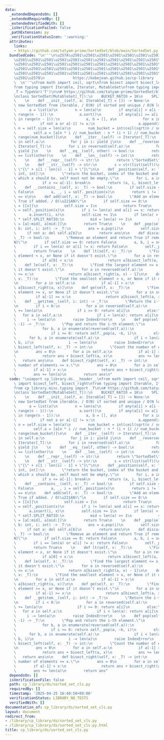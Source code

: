 ```yaml
---
data:
  _extendedDependsOn: []
  _extendedRequiredBy: []
  _extendedVerifiedWith: []
  _isVerificationFailed: false
  _pathExtension: py
  _verificationStatusIcon: ':warning:'
  attributes:
    links:
    - https://github.com/tatyam-prime/SortedSet/blob/main/SortedSet.py
  bundledCode: "\n'''\n\u257A\u2501\u2501\u2501\u2501\u2501\u2501\u2501\u2501\u2501\
    \u2501\u2501\u2501\u2501\u2501\u2501\u2501\u2501\u2501\u2501\u2501\u2501\u2501\
    \u2501\u2501\u2501\u2501\u2501\u2501\u2501\u2501\u2501\u2501\u2501\u2501\u2501\
    \u2501\u2501\u2501\u2501\u2501\u2501\u2501\u2501\u2501\u2501\u2501\u2501\u2501\
    \u2501\u2501\u2501\u2501\u2501\u2501\u2501\u2501\u2501\u2501\u2501\u2501\u2501\
    \u2501\u2578\n             https://kobejean.github.io/cp-library             \
    \  \n'''\nfrom math import ceil, sqrt\nfrom bisect import bisect_left, bisect_right\n\
    from typing import Iterable, Iterator, MutableSet\nfrom typing import TypeVar\n\
    _T = TypeVar('T')\n\n# https://github.com/tatyam-prime/SortedSet/blob/main/SortedSet.py\n\
    \nclass SortedSet(MutableSet[_T]):\n    BUCKET_RATIO = 16\n    SPLIT_RATIO = 24\n\
    \    \n    def __init__(self, a: Iterable[_T] = []) -> None:\n        \"Make a\
    \ new SortedSet from iterable. / O(N) if sorted and unique / O(N log N)\"\n  \
    \      a = list(a)\n        n = len(a)\n        if any(a[i] > a[i + 1] for i in\
    \ range(n - 1)):\n            a.sort()\n        if any(a[i] >= a[i + 1] for i\
    \ in range(n - 1)):\n            a, b = [], a\n            for x in b:\n     \
    \           if not a or a[-1] != x:\n                    a.append(x)\n       \
    \ n = self.size = len(a)\n        num_bucket = int(ceil(sqrt(n / self.BUCKET_RATIO)))\n\
    \        self.a = [a[n * i // num_bucket : n * (i + 1) // num_bucket] for i in\
    \ range(num_bucket)]\n\n    def __iter__(self) -> Iterator[_T]:\n        for i\
    \ in self.a:\n            for j in i: yield j\n\n    def __reversed__(self) ->\
    \ Iterator[_T]:\n        for i in reversed(self.a):\n            for j in reversed(i):\
    \ yield j\n    \n    def __eq__(self, other) -> bool:\n        return list(self)\
    \ == list(other)\n    \n    def __len__(self) -> int:\n        return self.size\n\
    \    \n    def __repr__(self) -> str:\n        return \"SortedSet\" + str(self.a)\n\
    \    \n    def __str__(self) -> str:\n        s = str(list(self))\n        return\
    \ \"{\" + s[1 : len(s) - 1] + \"}\"\n\n    def _position(self, x: T) -> tuple[list[_T],\
    \ int, int]:\n        \"return the bucket, index of the bucket and position in\
    \ which x should be. self must not be empty.\"\n        for i, a in enumerate(self.a):\n\
    \            if x <= a[-1]: break\n        return (a, i, bisect_left(a, x))\n\n\
    \    def __contains__(self, x: _T) -> bool:\n        if self.size == 0: return\
    \ False\n        a, _, i = self._position(x)\n        return i != len(a) and a[i]\
    \ == x\n\n    def add(self, x: _T) -> bool:\n        \"Add an element and return\
    \ True if added. / O(\u221AN)\"\n        if self.size == 0:\n            self.a\
    \ = [[x]]\n            self.size = 1\n            return True\n        a, b, i\
    \ = self._position(x)\n        if i != len(a) and a[i] == x: return False\n  \
    \      a.insert(i, x)\n        self.size += 1\n        if len(a) > len(self.a)\
    \ * self.SPLIT_RATIO:\n            mid = len(a) >> 1\n            self.a[b:b+1]\
    \ = [a[:mid], a[mid:]]\n        return True\n    \n    def _pop(self, a: list[_T],\
    \ b: int, i: int) -> _T:\n        ans = a.pop(i)\n        self.size -= 1\n   \
    \     if not a: del self.a[b]\n        return ans\n\n    def discard(self, x:\
    \ _T) -> bool:\n        \"Remove an element and return True if removed. / O(\u221A\
    N)\"\n        if self.size == 0: return False\n        a, b, i = self._position(x)\n\
    \        if i == len(a) or a[i] != x: return False\n        self._pop(a, b, i)\n\
    \        return True\n    \n    def lt(self, x: _T):\n        \"Find the largest\
    \ element < x, or None if it doesn't exist.\"\n        for a in reversed(self.a):\n\
    \            if a[0] < x:\n                return a[bisect_left(a, x) - 1]\n\n\
    \    def le(self, x: _T):\n        \"Find the largest element <= x, or None if\
    \ it doesn't exist.\"\n        for a in reversed(self.a):\n            if a[0]\
    \ <= x:\n                return a[bisect_right(a, x) - 1]\n\n    def gt(self,\
    \ x: _T):\n        \"Find the smallest element > x, or None if it doesn't exist.\"\
    \n        for a in self.a:\n            if a[-1] > x:\n                return\
    \ a[bisect_right(a, x)]\n\n    def ge(self, x: _T):\n        \"Find the smallest\
    \ element >= x, or None if it doesn't exist.\"\n        for a in self.a:\n   \
    \         if a[-1] >= x:\n                return a[bisect_left(a, x)]\n    \n\
    \    def __getitem__(self, i: int) -> _T:\n        \"Return the i-th element.\"\
    \n        if i < 0:\n            for a in reversed(self.a):\n                i\
    \ += len(a)\n                if i >= 0: return a[i]\n        else:\n         \
    \   for a in self.a:\n                if i < len(a): return a[i]\n           \
    \     i -= len(a)\n        raise IndexError\n    \n    def pop(self, i: int =\
    \ -1) -> _T:\n        \"Pop and return the i-th element.\"\n        if i < 0:\n\
    \            for b, a in enumerate(reversed(self.a)):\n                i += len(a)\n\
    \                if i >= 0: return self._pop(a, ~b, i)\n        else:\n      \
    \      for b, a in enumerate(self.a):\n                if i < len(a): return self._pop(a,\
    \ b, i)\n                i -= len(a)\n        raise IndexError\n    \n    def\
    \ bisect_left(self, x: _T) -> int:\n        \"Count the number of elements < x.\"\
    \n        ans = 0\n        for a in self.a:\n            if a[-1] >= x:\n    \
    \            return ans + bisect_left(a, x)\n            ans += len(a)\n     \
    \   return ans\n\n    def bisect_right(self, x: _T) -> int:\n        \"Count the\
    \ number of elements <= x.\"\n        ans = 0\n        for a in self.a:\n    \
    \        if a[-1] > x:\n                return ans + bisect_right(a, x)\n    \
    \        ans += len(a)\n        return ans\n"
  code: "\nimport cp_library.ds.__header__\nfrom math import ceil, sqrt\nfrom bisect\
    \ import bisect_left, bisect_right\nfrom typing import Iterable, Iterator, MutableSet\n\
    from cp_library.misc.typing import _T\n\n# https://github.com/tatyam-prime/SortedSet/blob/main/SortedSet.py\n\
    \nclass SortedSet(MutableSet[_T]):\n    BUCKET_RATIO = 16\n    SPLIT_RATIO = 24\n\
    \    \n    def __init__(self, a: Iterable[_T] = []) -> None:\n        \"Make a\
    \ new SortedSet from iterable. / O(N) if sorted and unique / O(N log N)\"\n  \
    \      a = list(a)\n        n = len(a)\n        if any(a[i] > a[i + 1] for i in\
    \ range(n - 1)):\n            a.sort()\n        if any(a[i] >= a[i + 1] for i\
    \ in range(n - 1)):\n            a, b = [], a\n            for x in b:\n     \
    \           if not a or a[-1] != x:\n                    a.append(x)\n       \
    \ n = self.size = len(a)\n        num_bucket = int(ceil(sqrt(n / self.BUCKET_RATIO)))\n\
    \        self.a = [a[n * i // num_bucket : n * (i + 1) // num_bucket] for i in\
    \ range(num_bucket)]\n\n    def __iter__(self) -> Iterator[_T]:\n        for i\
    \ in self.a:\n            for j in i: yield j\n\n    def __reversed__(self) ->\
    \ Iterator[_T]:\n        for i in reversed(self.a):\n            for j in reversed(i):\
    \ yield j\n    \n    def __eq__(self, other) -> bool:\n        return list(self)\
    \ == list(other)\n    \n    def __len__(self) -> int:\n        return self.size\n\
    \    \n    def __repr__(self) -> str:\n        return \"SortedSet\" + str(self.a)\n\
    \    \n    def __str__(self) -> str:\n        s = str(list(self))\n        return\
    \ \"{\" + s[1 : len(s) - 1] + \"}\"\n\n    def _position(self, x: T) -> tuple[list[_T],\
    \ int, int]:\n        \"return the bucket, index of the bucket and position in\
    \ which x should be. self must not be empty.\"\n        for i, a in enumerate(self.a):\n\
    \            if x <= a[-1]: break\n        return (a, i, bisect_left(a, x))\n\n\
    \    def __contains__(self, x: _T) -> bool:\n        if self.size == 0: return\
    \ False\n        a, _, i = self._position(x)\n        return i != len(a) and a[i]\
    \ == x\n\n    def add(self, x: _T) -> bool:\n        \"Add an element and return\
    \ True if added. / O(\u221AN)\"\n        if self.size == 0:\n            self.a\
    \ = [[x]]\n            self.size = 1\n            return True\n        a, b, i\
    \ = self._position(x)\n        if i != len(a) and a[i] == x: return False\n  \
    \      a.insert(i, x)\n        self.size += 1\n        if len(a) > len(self.a)\
    \ * self.SPLIT_RATIO:\n            mid = len(a) >> 1\n            self.a[b:b+1]\
    \ = [a[:mid], a[mid:]]\n        return True\n    \n    def _pop(self, a: list[_T],\
    \ b: int, i: int) -> _T:\n        ans = a.pop(i)\n        self.size -= 1\n   \
    \     if not a: del self.a[b]\n        return ans\n\n    def discard(self, x:\
    \ _T) -> bool:\n        \"Remove an element and return True if removed. / O(\u221A\
    N)\"\n        if self.size == 0: return False\n        a, b, i = self._position(x)\n\
    \        if i == len(a) or a[i] != x: return False\n        self._pop(a, b, i)\n\
    \        return True\n    \n    def lt(self, x: _T):\n        \"Find the largest\
    \ element < x, or None if it doesn't exist.\"\n        for a in reversed(self.a):\n\
    \            if a[0] < x:\n                return a[bisect_left(a, x) - 1]\n\n\
    \    def le(self, x: _T):\n        \"Find the largest element <= x, or None if\
    \ it doesn't exist.\"\n        for a in reversed(self.a):\n            if a[0]\
    \ <= x:\n                return a[bisect_right(a, x) - 1]\n\n    def gt(self,\
    \ x: _T):\n        \"Find the smallest element > x, or None if it doesn't exist.\"\
    \n        for a in self.a:\n            if a[-1] > x:\n                return\
    \ a[bisect_right(a, x)]\n\n    def ge(self, x: _T):\n        \"Find the smallest\
    \ element >= x, or None if it doesn't exist.\"\n        for a in self.a:\n   \
    \         if a[-1] >= x:\n                return a[bisect_left(a, x)]\n    \n\
    \    def __getitem__(self, i: int) -> _T:\n        \"Return the i-th element.\"\
    \n        if i < 0:\n            for a in reversed(self.a):\n                i\
    \ += len(a)\n                if i >= 0: return a[i]\n        else:\n         \
    \   for a in self.a:\n                if i < len(a): return a[i]\n           \
    \     i -= len(a)\n        raise IndexError\n    \n    def pop(self, i: int =\
    \ -1) -> _T:\n        \"Pop and return the i-th element.\"\n        if i < 0:\n\
    \            for b, a in enumerate(reversed(self.a)):\n                i += len(a)\n\
    \                if i >= 0: return self._pop(a, ~b, i)\n        else:\n      \
    \      for b, a in enumerate(self.a):\n                if i < len(a): return self._pop(a,\
    \ b, i)\n                i -= len(a)\n        raise IndexError\n    \n    def\
    \ bisect_left(self, x: _T) -> int:\n        \"Count the number of elements < x.\"\
    \n        ans = 0\n        for a in self.a:\n            if a[-1] >= x:\n    \
    \            return ans + bisect_left(a, x)\n            ans += len(a)\n     \
    \   return ans\n\n    def bisect_right(self, x: _T) -> int:\n        \"Count the\
    \ number of elements <= x.\"\n        ans = 0\n        for a in self.a:\n    \
    \        if a[-1] > x:\n                return ans + bisect_right(a, x)\n    \
    \        ans += len(a)\n        return ans"
  dependsOn: []
  isVerificationFile: false
  path: cp_library/ds/sorted_set_cls.py
  requiredBy: []
  timestamp: '2025-04-25 16:40:50+09:00'
  verificationStatus: LIBRARY_NO_TESTS
  verifiedWith: []
documentation_of: cp_library/ds/sorted_set_cls.py
layout: document
redirect_from:
- /library/cp_library/ds/sorted_set_cls.py
- /library/cp_library/ds/sorted_set_cls.py.html
title: cp_library/ds/sorted_set_cls.py
---
```

